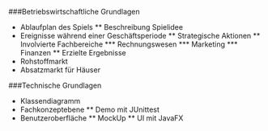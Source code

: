 ###Betriebswirtschaftliche Grundlagen
*	Ablaufplan des Spiels
**	Beschreibung Spielidee
*	Ereignisse während einer Geschäftsperiode
**	Strategische Aktionen
**	Involvierte Fachbereiche
*** Rechnungswesen
*** Marketing
*** Finanzen
** Erzielte Ergebnisse
* Rohstoffmarkt
*	Absatzmarkt für Häuser

###Technische Grundlagen
*	Klassendiagramm
*	Fachkonzeptebene
**	Demo mit JUnittest
*	Benutzeroberfläche
**	MockUp
**	UI mit JavaFX
